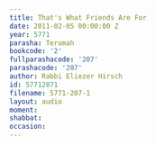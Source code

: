 ```yaml
---
title: That's What Friends Are For
date: 2011-02-05 00:00:00 Z
year: 5771
parasha: Terumah
bookcode: '2'
fullparashacode: '207'
parashacode: '207'
author: Rabbi Eliezer Hirsch
id: 57712071
filename: 5771-207-1
layout: audio
moment: 
shabbat: 
occasion: 
---
```


